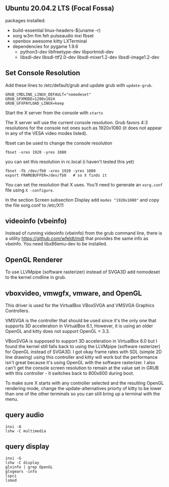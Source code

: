 ## Ubuntu 20.04.2 LTS (Focal Fossa)
packages installed:
- build-essential linux-headers-$(uname -r)
- xorg w3m fim feh pulseaudio inxi fbset
- openbox awesome kitty LXTerminal
- dependencies for pygame 1.9.6
    - python3-dev libfreetype-dev libportmidi-dev
    - libsdl-dev libsdl-ttf2.0-dev libsdl-mixer1.2-dev libsdl-image1.2-dev

## Set Console Resolution
Add these lines to /etc/default/grub and update grub with `update-grub`.
```
GRUB_CMDLINE_LINUX_DEFAULT="nomodeset"
GRUB_GFXMODE=1280x1024
GRUB_GFXPAYLOAD_LINUX=keep
```

Start the X server from the console with `startx`

The X server will use the current console resolution. Grub favors 4:3
resolutions for the console not ones such as 1920x1080 (it does not appear
in any of the VESA video modes listed).

fbset can be used to change the console resolution
```
fbset -xres 1920 -yres 1080
```
you can set this resolution in rc.local (i haven't tested this yet)
```
fbset -fb /dev/fb0 -xres 1920 -yres 1080
export FRAMEBUFFER=/dev/fb0   # so X finds it
```

You can set the resolution that X uses. You'll need to generate an `xorg.conf`
file using `X -configure`.

In the section Screen subsection Display add `modes "1920x1080"`
and copy the file xorg.conf to /etc/X11


## videoinfo (vbeinfo)
Instead of running videoinfo (vbeinfo) from the grub command line, there is a
utility https://github.com/wfeldt/mdt that provides the same info as vbeinfo.
You need libx86emu-dev to be installed.

## OpenGL Renderer
To use LLVMpipe (software rasterizer) instead of SVGA3D add nomodeset to the
kernel cmdline in grub.

## vboxvideo, vmwgfx, vmware, and OpenGL
This driver is used for the VirtualBox VBoxSVGA and VMSVGA Graphics
Controllers.

VMSVGA is the controller that should be used since it's the only one that
supports 3D acceleration in VirtualBox 6.1, However, it is using an older
OpenGL and kitty does not support OpenGL < 3.3.

VBoxSVGA is supposed to support 3D acceleration in VirtualBox 6.0 but I found
the kernel still falls back to using the LLVMpipe (software rasterizer) for
OpenGL instead of SVGA3D. I got okay frame rates with SDL (simple 2D line
drawing) using this controller and kitty will work but the performance isn't
great because it's using OpenGL with the software rasterizer. I also can't
get the console screen resolution to remain at the value set in GRUB with
this controller - it switches back to 800x600 during boot.

To make sure X starts with any controller selected and the resulting OpenGL
rendering mode, change the update-alternatives priorty of kitty to be lower
than one of the other terminals so you can still bring up a terminal with the
menu.

## query audio
```
inxi -A
lshw -C multimedia
```
## query display
```
inxi -G
lshw -C display
glxinfo | grep OpenGL
glxgears -info
lspci
lsmod
```
